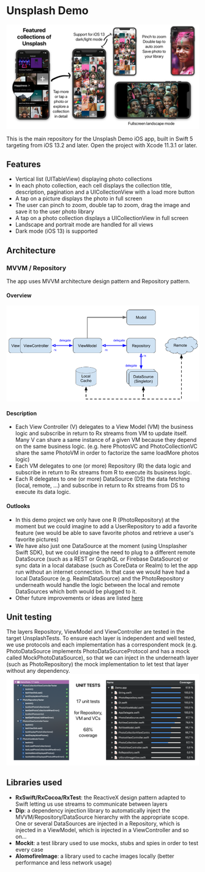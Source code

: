 # Unsplash Demo
![Overview](https://github.com/matvdg/Unsplash/blob/master/Demo.png?raw=true)

This is the main repository for the Unsplash Demo iOS app, built in Swift 5 targeting from iOS 13.2 and later.
Open the project with Xcode 11.3.1 or later.

## Features
- Vertical list (UITableView) displaying photo collections
- In each photo collection, each cell displays the collection title, description, pagination and a UICollectionView with a load more button
- A tap on a picture displays the photo in full screen
- The user can pinch to zoom, double tap to zoom, drag the image and save it to the user photo library
- A tap on a photo collection displays a UICollectionView in full screen
- Landscape and portrait mode are handled for all views
- Dark mode (iOS 13) is supported

## Architecture

### MVVM / Repository
The app uses MVVM architecture design pattern and Repository pattern.

#### Overview
![Overview](https://github.com/matvdg/Unsplash/blob/master/overview.png?raw=true)

#### Description
- Each View Controller (V) delegates to a View Model (VM) the business logic and subscribe in return to Rx streams from VM to update itself. Many V can share a same instance of a given VM because they depend on the same business logic. (e.g. here PhotosVC and PhotoCollectionVC share the same PhotoVM in order to factorize the same loadMore photos logic)
- Each VM delegates to one (or more) Repository (R) the data logic and subscribe in return to Rx streams from R to execute its business logic. 
- Each R delegates to one (or more) DataSource (DS) the data fetching (local, remote, ...) and subscribe in return to Rx streams from DS to execute its data logic. 

#### Outlooks
- In this demo project we only have one R (PhotoRepository) at the moment but we could imagine to add a UserRepository to add a favorite feature (we would be able to save favorite photos and retrieve a user's favorite pictures)
- We have also just one DataSource at the moment (using Unsplasher Swift SDK), but we could imagine the need to plug to a different remote DataSource (such as a REST or GraphQL or Firebase DataSource) or sync data in a local database (such as CoreData or Realm) to let the app run without an internet connection. In that case we would have had a local DataSource (e.g. RealmDataSource) and the PhotoRepository underneath would handle the logic between the local and remote DataSources which both would be plugged to it.
- Other future improvements or ideas are listed [here](https://github.com/matvdg/Unsplash/issues) 

## Unit testing
The layers Repository, ViewModel and ViewController are tested in the target UnsplashTests.
To ensure each layer is independent and well tested, we use protocols and each implementation has a correspondent mock (e.g. PhotoDataSource implements PhotoDataSourceProtocol and has a mock called MockPhotoDataSource), so that we can inject in the underneath layer (such as PhotoRepository) the mock implementation to let test that layer without any dependency.
![Unit tests](https://github.com/matvdg/Unsplash/blob/master/UnitTests.png?raw=true)

## Libraries used
- **RxSwift/RxCocoa/RxTest**: the ReactiveX design pattern adapted to Swift letting us use streams to communicate between layers
- **Dip**: a dependency injection library to automatically inject the MVVM/Repository/DataSource hierarchy with the appropriate scope. One or several DataSources are injected in a Repository, which is injected in a ViewModel, which is injected in a ViewController and so on...
- **Mockit**:  a test library used to use mocks, stubs and spies in order to test every case
- **AlomofireImage**: a library used to cache images locally (better performance and less network usage)
